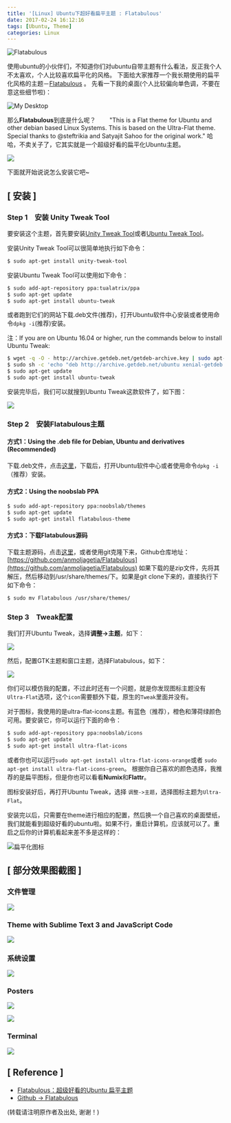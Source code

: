 ```yaml
---
title: '[Linux] Ubuntu下超好看扁平主题 : Flatabulous'
date: 2017-02-24 16:12:16
tags: [Ubuntu, Theme]
categories: Linux
---
```


![Flatabulous](http://upload-images.jianshu.io/upload_images/145616-909d61913233d890.png?imageMogr2/auto-orient/strip%7CimageView2/2/w/1240)

<!--more-->

使用ubuntu的小伙伴们，不知道你们对ubuntu自带主题有什么看法，反正我个人不太喜欢，个人比较喜欢扁平化的风格。
下面给大家推荐一个我长期使用的扁平化风格的主题－[Flatabulous](https://github.com/anmoljagetia/Flatabulous) 。
先看一下我的桌面(个人比较偏向单色调，不要在意这些细节啦)：

![My Desktop](http://upload-images.jianshu.io/upload_images/145616-1564d71f915f7cef.png?imageMogr2/auto-orient/strip%7CimageView2/2/w/1240)

那么**Flatabulous**到底是什么呢？
　　"This is a Flat theme for Ubuntu and other debian based Linux Systems. This is based on the Ultra-Flat theme. Special thanks to @steftrikia and Satyajit Sahoo for the original work."
哈哈，不卖关子了，它其实就是一个超级好看的扁平化Ubuntu主题。

![](http://upload-images.jianshu.io/upload_images/145616-e639fe182b0b743b.png?imageMogr2/auto-orient/strip%7CimageView2/2/w/1240)

下面就开始说说怎么安装它吧~

## [ 安装 ]

### Step 1　安装 Unity Tweak Tool

要安装这个主题，首先要安装[Unity Tweak Tool](https://launchpad.net/unity-tweak-tool)或者[Ubuntu Tweak Tool](https://github.com/tualatrix/ubuntu-tweak)。

安装Unity Tweak Tool可以很简单地执行如下命令：

```bash
$ sudo apt-get install unity-tweak-tool
```

安装Ubuntu Tweak Tool可以使用如下命令：

```bash
$ sudo add-apt-repository ppa:tualatrix/ppa  
$ sudo apt-get update
$ sudo apt-get install ubuntu-tweak
```

或者跑到它们的网站下载.deb文件(推荐)，打开Ubuntu软件中心安装或者使用命令`dpkg -i`(推荐)安装。

注：If you are on Ubuntu 16.04 or higher, run the commands below to install Ubuntu Tweak:

```bash
$ wget -q -O - http://archive.getdeb.net/getdeb-archive.key | sudo apt-key add -
$ sudo sh -c 'echo "deb http://archive.getdeb.net/ubuntu xenial-getdeb apps" >> /etc/apt/sources.list.d/getdeb.list'
$ sudo apt-get update
$ sudo apt-get install ubuntu-tweak
```

安装完毕后，我们可以就搜到Ubuntu Tweak这款软件了，如下图：

![](http://upload-images.jianshu.io/upload_images/145616-c073230df8a73b8b.png?imageMogr2/auto-orient/strip%7CimageView2/2/w/1240)


### Step 2　安装Flatabulous主题

#### 方式1：Using the .deb file for Debian, Ubuntu and derivatives (Recommended)

下载.deb文件，点击[这里](https://github.com/anmoljagetia/Flatabulous/releases)，下载后，打开Ubuntu软件中心或者使用命令`dpkg -i`（推荐）安装。

#### 方式2：Using the noobslab PPA

```bash
$ sudo add-apt-repository ppa:noobslab/themes
$ sudo apt-get update
$ sudo apt-get install flatabulous-theme
```

#### 方式3：下载Flatabulous源码

下载主题源码，点击[这里](https://github.com/anmoljagetia/Flatabulous/archive/master.zip)，或者使用git克隆下来，Github仓库地址： [https://github.com/anmoljagetia/Flatabulous](https://github.com/anmoljagetia/Flatabulous)
如果下载的是zip文件，先将其解压，然后移动到/usr/share/themes/下。如果是git clone下来的，直接执行下如下命令：

```bash
$ sudo mv Flatabulous /usr/share/themes/
```

### Step 3　Tweak配置

我们打开Ubuntu Tweak，选择**调整->主题**，如下：

![](http://upload-images.jianshu.io/upload_images/145616-c937f438f034d8bd.png?imageMogr2/auto-orient/strip%7CimageView2/2/w/1240)

然后，配置GTK主题和窗口主题，选择Flatabulous，如下：

![](http://upload-images.jianshu.io/upload_images/145616-1e90b53fc9d14f68.png?imageMogr2/auto-orient/strip%7CimageView2/2/w/1240)

你们可以模仿我的配置，不过此时还有一个问题，就是你发现图标主题没有`Ultra-Flat`选项，这个`icon`需要额外下载，原生的`Tweak`里面并没有。

对于图标，我使用的是ultra-flat-icons主题。有蓝色（推荐），橙色和薄荷绿颜色可用。要安装它，你可以运行下面的命令：

```bash
$ sudo add-apt-repository ppa:noobslab/icons
$ sudo apt-get update
$ sudo apt-get install ultra-flat-icons
```
或者你也可以运行`sudo apt-get install ultra-flat-icons-orange`或者 `sudo apt-get install ultra-flat-icons-green`。
根据你自己喜欢的颜色选择，我推荐的是扁平图标，但是你也可以看看**Numix**和**Flattr**。

图标安装好后，再打开Ubuntu Tweak，选择 `调整->主题`，选择图标主题为`Ultra-Flat`。

安装完以后，只需要在theme进行相应的配置，然后换一个自己喜欢的桌面壁纸，我们就能看到超级好看的ubuntu啦。如果不行，重启计算机，应该就可以了。重启之后你的计算机看起来差不多是这样的：

![扁平化图标](http://upload-images.jianshu.io/upload_images/145616-a9408b3132214304.png?imageMogr2/auto-orient/strip%7CimageView2/2/w/1240)

## [ 部分效果图截图 ]

### 文件管理

![](http://upload-images.jianshu.io/upload_images/145616-63d8986b44433f99.png?imageMogr2/auto-orient/strip%7CimageView2/2/w/1240)

### Theme with Sublime Text 3 and JavaScript Code

![](http://upload-images.jianshu.io/upload_images/145616-ac6eca94b5b50a2e.png?imageMogr2/auto-orient/strip%7CimageView2/2/w/1240)

### 系统设置

![](http://upload-images.jianshu.io/upload_images/145616-b0e714419dcd6433.png?imageMogr2/auto-orient/strip%7CimageView2/2/w/1240)

### Posters

![](http://upload-images.jianshu.io/upload_images/145616-9c99a2b56e70c30f.png?imageMogr2/auto-orient/strip%7CimageView2/2/w/1240)

![](http://upload-images.jianshu.io/upload_images/145616-0e6a006a57adb9d3.png?imageMogr2/auto-orient/strip%7CimageView2/2/w/1240)

### Terminal

![](http://upload-images.jianshu.io/upload_images/145616-421d8c2880c84c62.png?imageMogr2/auto-orient/strip%7CimageView2/2/w/1240)

## [ Reference ]

- [Flatabulous：超级好看的Ubuntu 扁平主题](http://www.xulukun.cn/flatabulous-ubuntu.html)
- [Github -> Flatabulous](https://github.com/anmoljagetia/Flatabulous)

(转载请注明原作者及出处, 谢谢！)
